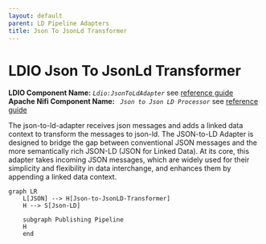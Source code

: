 ```yaml
---
layout: default
parent: LD Pipeline Adapters
title: Json To JsonLd Transformer
---
```


# LDIO Json To JsonLd Transformer

<b>LDIO Component Name:</b> <i>`Ldio:JsonToLdAdapter`</i> see [reference guide]() <br>
<b>Apache Nifi Component Name:</b> <i>`
Json to Json LD Processor` </i> see [reference guide]()

The json-to-ld-adapter receives json messages and adds a linked data context to transform the messages to json-ld. The JSON-to-LD Adapter is designed to bridge the gap between conventional JSON messages and the more semantically rich JSON-LD (JSON for Linked Data). At its core, this adapter takes incoming JSON messages, which are widely used for their simplicity and flexibility in data interchange, and enhances them by appending a linked data context. 

```mermaid
graph LR
    L[JSON] --> H[Json-to-JsonLD-Transformer]
    H --> S[Json-LD]

    subgraph Publishing Pipeline
    H
    end
```